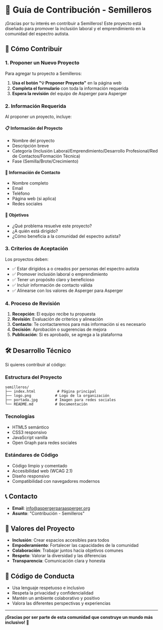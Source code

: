 # 🤝 Guía de Contribución - Semilleros

¡Gracias por tu interés en contribuir a Semilleros! Este proyecto está diseñado para promover la inclusión laboral y el emprendimiento en la comunidad del espectro autista.

## 🌱 Cómo Contribuir

### 1. Proponer un Nuevo Proyecto

Para agregar tu proyecto a Semilleros:

1. **Usa el botón "💡 Proponer Proyecto"** en la página web
2. **Completa el formulario** con toda la información requerida
3. **Espera la revisión** del equipo de Asperger para Asperger

### 2. Información Requerida

Al proponer un proyecto, incluye:

#### 📋 Información del Proyecto
- Nombre del proyecto
- Descripción breve
- Categoría (Inclusión Laboral/Emprendimiento/Desarrollo Profesional/Red de Contactos/Formación Técnica)
- Fase (Semilla/Brote/Crecimiento)

#### 👤 Información de Contacto
- Nombre completo
- Email
- Teléfono
- Página web (si aplica)
- Redes sociales

#### 🎯 Objetivos
- ¿Qué problema resuelve este proyecto?
- ¿A quién está dirigido?
- ¿Cómo beneficia a la comunidad del espectro autista?

### 3. Criterios de Aceptación

Los proyectos deben:

- ✅ Estar dirigidos a o creados por personas del espectro autista
- ✅ Promover inclusión laboral o emprendimiento
- ✅ Tener un propósito claro y beneficioso
- ✅ Incluir información de contacto válida
- ✅ Alinearse con los valores de Asperger para Asperger

### 4. Proceso de Revisión

1. **Recepción**: El equipo recibe tu propuesta
2. **Revisión**: Evaluación de criterios y alineación
3. **Contacto**: Te contactaremos para más información si es necesario
4. **Decisión**: Aprobación o sugerencias de mejora
5. **Publicación**: Si es aprobado, se agrega a la plataforma

## 🛠️ Desarrollo Técnico

Si quieres contribuir al código:

### Estructura del Proyecto
```
semilleros/
├── index.html          # Página principal
├── logo.png           # Logo de la organización
├── portada.jpg        # Imagen para redes sociales
└── README.md          # Documentación
```

### Tecnologías
- HTML5 semántico
- CSS3 responsivo
- JavaScript vanilla
- Open Graph para redes sociales

### Estándares de Código
- Código limpio y comentado
- Accesibilidad web (WCAG 2.1)
- Diseño responsivo
- Compatibilidad con navegadores modernos

## 📞 Contacto

- **Email**: info@aspergerparaasperger.org
- **Asunto**: "Contribución - Semilleros"

## 🎯 Valores del Proyecto

- **Inclusión**: Crear espacios accesibles para todos
- **Empoderamiento**: Fortalecer las capacidades de la comunidad
- **Colaboración**: Trabajar juntos hacia objetivos comunes
- **Respeto**: Valorar la diversidad y las diferencias
- **Transparencia**: Comunicación clara y honesta

## 📝 Código de Conducta

- Usa lenguaje respetuoso e inclusivo
- Respeta la privacidad y confidencialidad
- Mantén un ambiente colaborativo y positivo
- Valora las diferentes perspectivas y experiencias

---

**¡Gracias por ser parte de esta comunidad que construye un mundo más inclusivo! 🌟**
